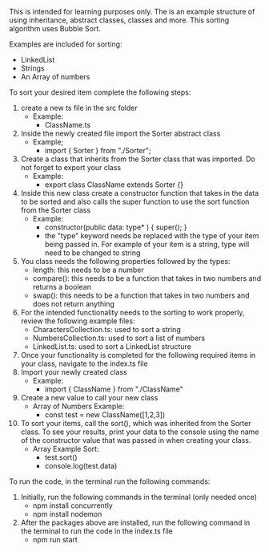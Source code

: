 This is intended for learning purposes only. The is an example structure of using inheritance, abstract classes, classes and more. This sorting algorithm uses Bubble Sort.

Examples are included for sorting:

- LinkedList
- Strings
- An Array of numbers

To sort your desired item complete the following steps:

1. create a new ts file in the src folder
   - Example:
     - ClassName.ts
2. Inside the newly created file import the Sorter abstract class
   - Example;
     - import { Sorter } from "./Sorter";
3. Create a class that inherits from the Sorter class that was imported. Do not forget to export your class
   - Example:
     - export class ClassName extends Sorter {}
4. Inside this new class create a constructor function that takes in the data to be sorted and also calls the super function to use the sort function from the Sorter class
   - Example:
     - constructor(public data: type\* ) {
       super();
       }
     * the "type" keyword needs be replaced with the type of your item being passed in. For example of your item is a string, type will need to be changed to string
5. You class needs the following properties followed by the types:
   - length: this needs to be a number
   - compare(): this needs to be a function that takes in two numbers and returns a boolean
   - swap(): this needs to be a function that takes in two numbers and does not return anything
6. For the intended functionality needs to the sorting to work properly, review the following example files:
   - CharactersCollection.ts: used to sort a string
   - NumbersCollection.ts: used to sort a list of numbers
   - LinkedList.ts: used to sort a LinkedList structure
7. Once your functionality is completed for the following required items in your class, navigate to the index.ts file
8. Import your newly created class
   - Example:
     - import { ClassName } from "./ClassName"
9. Create a new value to call your new class
   - Array of Numbers Example:
     - const test = new ClassName([1,2,3])
10. To sort your items, call the sort(), which was inherited from the Sorter class. To see your results, print your data to the console using the name of the constructor value that was passed in when creating your class.
    - Array Example Sort:
      - test.sort()
      - console.log(test.data)

To run the code, in the terminal run the following commands:

1. Initially, run the following commands in the terminal (only needed once)
   - npm install concurrently
   - npm install nodemon
2. After the packages above are installed, run the following command in the terminal to run the code in the index.ts file
   - npm run start
